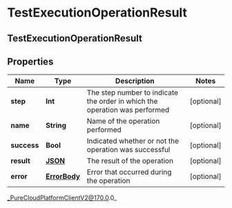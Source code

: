 # TestExecutionOperationResult

## TestExecutionOperationResult

## Properties

|Name | Type | Description | Notes|
|------------ | ------------- | ------------- | -------------|
| **step** | **Int** | The step number to indicate the order in which the operation was performed | [optional] |
| **name** | **String** | Name of the operation performed | [optional] |
| **success** | **Bool** | Indicated whether or not the operation was successful | [optional] |
| **result** | [**JSON**]() | The result of the operation | [optional] |
| **error** | [**ErrorBody**](ErrorBody) | Error that occurred during the operation | [optional] |



_PureCloudPlatformClientV2@170.0.0_
